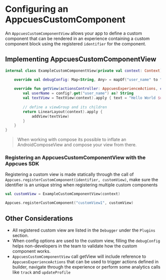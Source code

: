 # Configuring an AppcuesCustomComponent

An `AppcuesCustomComponentView` allows your app to define a custom component that can be rendered in an experience containing a custom component block using the registered `identifier` for the component.

## Implementing AppcuesCustomComponentView

```kotlin
internal class ExampleCustomComponentView(private val context: Context) : AppcuesCustomComponentView {

    override val debugConfig: Map<String, Any> = mapOf("user_name" to "John")
    
    override fun getView(actionsController: AppcuesExperienceActions, config: Map<String, Any>?): ViewGroup {
        val userName = config?.get("user_name") as? String
        val textView = TextView(context).apply { text = "Hello World $userName" } 
        
        // define a viewGroup and its children
        return LinearLayout(context).apply {
            addView(textView)
        }
    }
}
```

> When working with compose its possible to inflate an AndroidComposeView and compose your view from there.

### Registering an AppcuesCustomComponentView with the Appcues SDK

Registering a custom view is made statically through the call of `Appcues.registerCustomComponent(identifier, customView)`, make sure the identifier is an unique string when registering multiple custom components

```kotlin
val customView = ExampleCustomComponentView(context)

Appcues.registerCustomComponent("customView1", customView)
```

## Other Considerations

* All registered custom view are listed in the `Debugger` under the `Plugins` section.
* When config options are used to the custom view, filling the `debugConfig` helps non-developers in the team to validate how the custom component works.
* `AppcuesCustomComponentView` call getView will include reference to `AppcuesExperienceActions` that can be used to trigger actions defined in builder, navigate through the experience or perform some analytics calls like `track` and `updateProfile`
